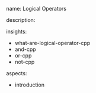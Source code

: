 name: Logical Operators

description: 

insights:
  - what-are-logical-operator-cpp
  - and-cpp
  - or-cpp
  - not-cpp

aspects:
  - introduction
